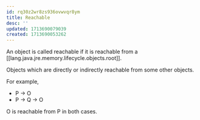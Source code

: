 ```yaml
---
id: rq30z2wr8zs936ovwvqr8ym
title: Reachable
desc: ''
updated: 1713690079039
created: 1713690053262
---
```


An object is called reachable if it is reachable from a [[lang.java.jre.memory.lifecycle.objects.root]].

Objects which are directly or indirectly reachable from some other objects.

For example,

- P -> O
- P -> Q -> O

O is reachable from P in both cases.
